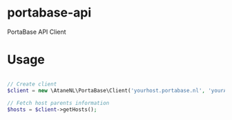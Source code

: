 # portabase-api
PortaBase API Client

# Usage
```php

// Create client
$client = new \AtaneNL\PortaBase\Client('yourhost.portabase.nl', 'yourApiKey');

// Fetch host parents information
$hosts = $client->getHosts();

```
